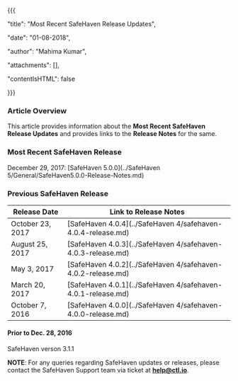 {{{

  "title": "Most Recent SafeHaven Release Updates",

  "date": "01-08-2018",

  "author": "Mahima Kumar",

  "attachments": [],

  "contentIsHTML": false

}}}

### Article Overview

This article provides information about the **Most Recent SafeHaven Release Updates** and provides links to the **Release Notes** for the same.

### Most Recent SafeHaven Release

December 29, 2017: [SafeHaven 5.0.0](../SafeHaven 5/General/SafeHaven5.0.0-Release-Notes.md)

### Previous SafeHaven Release

|Release Date|Link to Release Notes|
|---|---|
|October 23, 2017| [SafeHaven 4.0.4](../SafeHaven 4/safehaven-4.0.4-release.md)|
|August 25, 2017|[SafeHaven 4.0.3](../SafeHaven 4/safehaven-4.0.3-release.md)|
|May 3, 2017 |[SafeHaven 4.0.2](../SafeHaven 4/safehaven-4.0.2-release.md)|
|March 20, 2017 |[SafeHaven 4.0.1](../SafeHaven 4/safehaven-4.0.1-release.md)|
|October 7, 2016|[SafeHaven 4.0.0](../SafeHaven 4/safehaven-4.0.0-release.md)|

#### Prior to Dec. 28, 2016

SafeHaven verson 3.1.1

**NOTE**: For any queries regarding SafeHaven updates or releases, please contact the SafeHaven Support team  via ticket at **help@ctl.io**.
